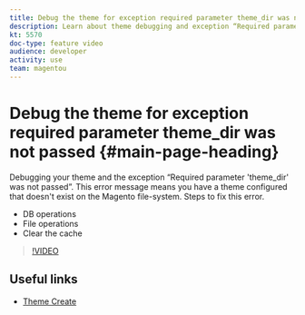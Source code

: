 ```yaml
---
title: Debug the theme for exception required parameter theme_dir was not passed
description: Learn about theme debugging and exception “Required parameter 'theme_dir' was not passed”.
kt: 5570
doc-type: feature video
audience: developer
activity: use
team: magentou
---
```


# Debug the theme for exception required parameter theme_dir was not passed {#main-page-heading}

Debugging your theme and the exception “Required parameter 'theme_dir' was not passed”. This error message means you have a theme configured that doesn't exist on the Magento file-system. Steps to fix this error.

* DB operations
* File operations
* Clear the cache

>[!VIDEO](https://video.tv.adobe.com/v/35758?quality=12&learn=on)

## Useful links

* [Theme Create](https://devdocs.magento.com/guides/v2.4/frontend-dev-guide/themes/theme-create.html)